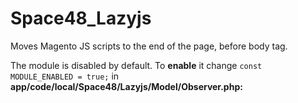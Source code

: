 Space48_Lazyjs
===========

Moves Magento JS scripts to the end of the page, before body tag.

The module is disabled by default. To **enable** it change 
```const MODULE_ENABLED = true;``` in **app/code/local/Space48/Lazyjs/Model/Observer.php:**
